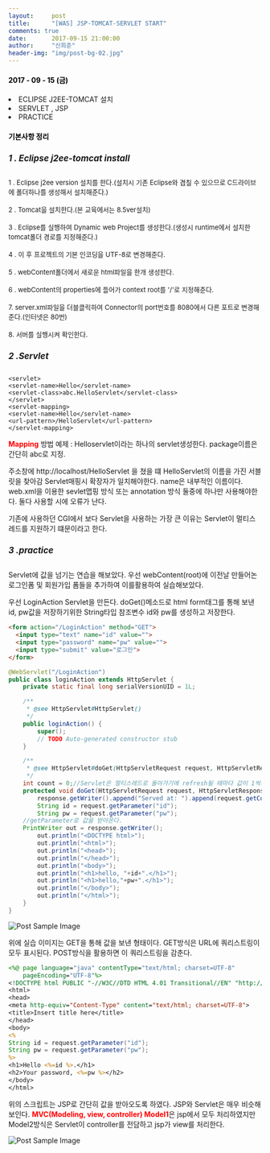 ```yaml
---
layout:     post
title:      "[WAS] JSP-TOMCAT-SERVLET START"
comments: true
date:       2017-09-15 21:00:00
author:     "신희준"
header-img: "img/post-bg-02.jpg"
---
```


<H4 style ="font-weight:bold; color : black">2017 - 09 - 15 (금)</H4>
<li>ECLIPSE J2EE-TOMCAT 설치 </li>
<li>SERVLET , JSP </li>
<li>PRACTICE </li>

<H4 style ="font-weight:bold; color:black;">기본사항 정리</H4>



<h5 style = "font-size: 17px; font-weight : bold;">1 . Eclipse j2ee-tomcat install</h5>


<p style="font-size:13px;">1 . Eclipse j2ee version 설치를 한다.(설치시 기존 Eclipse와 겹칠 수 있으므로 C드라이브에 폴더하나를 생성해서 설치해준다.)<br><br>2 . Tomcat을 설치한다.(본 교육에서는 8.5ver설치)<br><br> 3 . Eclipse를 실행하여 Dynamic web Project를 생성한다.(생성시 runtime에서 설치한 tomcat폴더 경로를 지정해준다.)<br><br>4 . 이 후 프로젝트의 기본 인코딩을 UTF-8로 변경해준다.<br><br>5 . webContent폴더에서 새로운 html파일을 한개 생성한다.<br><br>6 . webContent의 properties에 들어가 context root를 '/'로 지정해준다.<br><br>7. server.xml파일을 더블클릭하여 Connector의 port번호를 8080에서 다른 포트로 변경해준다.(인터넷은 80번)<br><br>8. 서버를 실행시켜 확인한다.</p>


<h5 style = "font-size: 17px; font-weight : bold;">2 .Servlet</h5>


~~~Servlet
<servlet>
<servlet-name>Hello</servlet-name>
<servlet-class>abc.HelloServlet</servlet-class>
</servlet>
<servlet-mapping>
<servlet-name>Hello</servlet-name>
<url-pattern>/HelloServlet</url-pattern>
</servlet-mapping>
~~~


<p><b style="color:red;">Mapping</b> 방법 예제 : Helloservlet이라는 하나의 servlet생성한다. package이름은 간단히 abc로 지정.</p>
<p>주소창에 http://localhost/HelloServlet 을 쳤을 떄 HelloServlet의 이름을 가진 서블릿을 찾아감 Servlet매핑시 확장자가 일치해야한다. name은 내부적인 이름이다. web.xml을 이용한 sevlet맵핑 방식 또는 annotation 방식 둘중에 하나만 사용해야한다. 둘다 사용할 시에 오류가 난다. </p>

<p>기존에 사용하던 CGI에서 보다 Servlet을 사용하는 가장 큰 이유는 Servlet이 멀티스레드를 지원하기 떄문이라고 한다.</p>

<h5 style = "font-size: 17px; font-weight : bold;">3 .practice</h5>

<p>Servlet에 값을 넘기는 연습을 해보았다. 우선 webContent(root)에 이전날 만들어논 로그인폼 및 회원가입 폼들을 추가하여 이를활용하여 실습해보았다.</p>

<p>우선 LoginAction Servlet을 만든다. doGet()메소드로 html form태그를 통해 보낸 id, pw값을 저장하기위한 String타입 참조변수 id와 pw를 생성하고 저장한다.</p>



~~~HTML
<form action="/LoginAction" method="GET">
  <input type="text" name="id" value="">
  <input type="password" name="pw" value="">
  <input type="submit" value="로그인">
</form>
~~~


~~~java
@WebServlet("/LoginAction")
public class loginAction extends HttpServlet {
	private static final long serialVersionUID = 1L;

    /**
     * @see HttpServlet#HttpServlet()
     */
    public loginAction() {
        super();
        // TODO Auto-generated constructor stub
    }

	/**
	 * @see HttpServlet#doGet(HttpServletRequest request, HttpServletResponse response)
	 */
    int count = 0;//Servlet은 멀티스레드로 돌아가기에 refresh될 때마다 값이 1씩증가함.
	protected void doGet(HttpServletRequest request, HttpServletResponse response) throws ServletException, IOException {
		response.getWriter().append("Served at: ").append(request.getContextPath());
		String id = request.getParameter("id");
		String pw = request.getParameter("pw");
    //getParameter로 값을 받아온다.
    PrintWriter out = response.getWriter();
		out.println("<DOCTYPE html>");
		out.println("<html>");
		out.println("<head>");
		out.println("</head>");
		out.println("<body>");
		out.println("<h1>hello, "+id+".</h1>");
		out.println("<h1>hello,"+pw+".</h1>");
		out.println("</body>");
		out.println("</html>");
	}
}
~~~


<img src="{{ site.baseurl }}/img/servlettest1.JPG" alt="Post Sample Image">



<p> 위에 실습 이미지는 GET을 통해 값을 보낸 형태이다. GET방식은 URL에 쿼리스트링이 모두 표시된다. POST방식을 활용하면 이 쿼리스트링을 감춘다.</p>


~~~JSP
<%@ page language="java" contentType="text/html; charset=UTF-8"
    pageEncoding="UTF-8"%>
<!DOCTYPE html PUBLIC "-//W3C//DTD HTML 4.01 Transitional//EN" "http://www.w3.org/TR/html4/loose.dtd">
<html>
<head>
<meta http-equiv="Content-Type" content="text/html; charset=UTF-8">
<title>Insert title here</title>
</head>
<body>
<%
String id = request.getParameter("id");
String pw = request.getParameter("pw");
%>
<h1>Hello <%=id %>.</h1>
<h2>Your password, <%=pw %></h2>
</body>
</html>
~~~


<p>위의 스크립트는 JSP로 간단히 값을 받아오도록 하였다. JSP와 Servlet은 매우 비슷해 보인다. <b style="color:red">MVC(Modeling, view, controller) Model1</b>은 jsp에서 모두 처리하였지만 Model2방식은 Servlet이 controller를 전담하고 jsp가 view를 처리한다. </p>

<img src="{{ site.baseurl }}/img/mvc1.JPG" alt="Post Sample Image">
